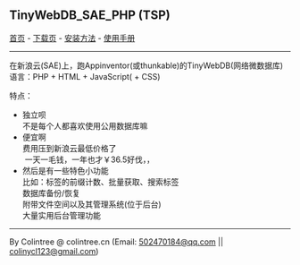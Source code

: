 <br>

## TinyWebDB_SAE_PHP (TSP)
[首页](/) - [下载页](下载页) - [安装方法](安装方法) - [使用手册](使用手册)
  
***
 
在新浪云(SAE)上，跑Appinventor(或thunkable)的TinyWebDB(网络微数据库)   
语言：PHP + HTML + JavaScript( + CSS)

特点：

- 独立呗   
  不是每个人都喜欢使用公用数据库嘛
- 便宜啊   
  费用压到新浪云最低价格了    
  一天一毛钱，一年也才￥36.5好伐，，   
- 然后是有一些特色小功能   
  比如：标签的前缀计数、批量获取、搜索标签   
  数据库备份/恢复   
  附带文件空间以及其管理系统(位于后台)   
  大量实用后台管理功能
  
***
  
By Colintree @ colintree.cn (Email: 502470184@qq.com || colinycl123@gmail.com)
